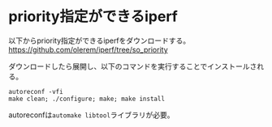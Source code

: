 # priority指定ができるiperf

以下からpriority指定ができるiperfをダウンロードする。
https://github.com/olerem/iperf/tree/so_priority

ダウンロードしたら展開し、以下のコマンドを実行することでインストールされる。
```
autoreconf -vfi
make clean; ./configure; make; make install
```

autoreconfは```automake libtool```ライブラリが必要。
